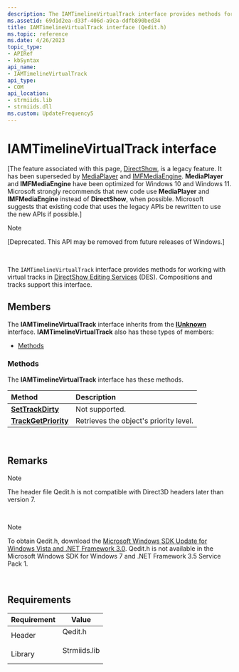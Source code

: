 ```yaml
---
description: The IAMTimelineVirtualTrack interface provides methods for working with virtual tracks in DirectShow Editing Services (DES). Compositions and tracks support this interface.
ms.assetid: 69d1d2ea-d33f-406d-a9ca-ddfb890bed34
title: IAMTimelineVirtualTrack interface (Qedit.h)
ms.topic: reference
ms.date: 4/26/2023
topic_type: 
- APIRef
- kbSyntax
api_name: 
- IAMTimelineVirtualTrack
api_type: 
- COM
api_location: 
- strmiids.lib
- strmiids.dll
ms.custom: UpdateFrequency5
---
```


# IAMTimelineVirtualTrack interface

\[The feature associated with this page, [DirectShow](/windows/win32/directshow/directshow), is a legacy feature. It has been superseded by [MediaPlayer](/uwp/api/Windows.Media.Playback.MediaPlayer) and [IMFMediaEngine](/windows/win32/api/mfmediaengine/nn-mfmediaengine-imfmediaengine). **MediaPlayer** and **IMFMediaEngine** have been optimized for Windows 10 and Windows 11. Microsoft strongly recommends that new code use **MediaPlayer** and **IMFMediaEngine** instead of **DirectShow**, when possible. Microsoft suggests that existing code that uses the legacy APIs be rewritten to use the new APIs if possible.\]

> [!Note]  
> \[Deprecated. This API may be removed from future releases of Windows.\]

 

The `IAMTimelineVirtualTrack` interface provides methods for working with virtual tracks in [DirectShow Editing Services](directshow-editing-services.md) (DES). Compositions and tracks support this interface.

## Members

The **IAMTimelineVirtualTrack** interface inherits from the [**IUnknown**](/windows/win32/api/unknwn/nn-unknwn-iunknown) interface. **IAMTimelineVirtualTrack** also has these types of members:

-   [Methods](#methods)

### Methods

The **IAMTimelineVirtualTrack** interface has these methods.



| Method                                                               | Description                                       |
|:---------------------------------------------------------------------|:--------------------------------------------------|
| [**SetTrackDirty**](iamtimelinevirtualtrack-settrackdirty.md)       | Not supported.<br/>                         |
| [**TrackGetPriority**](iamtimelinevirtualtrack-trackgetpriority.md) | Retrieves the object's priority level.<br/> |



 

## Remarks

> [!Note]  
> The header file Qedit.h is not compatible with Direct3D headers later than version 7.

 

> [!Note]  
> To obtain Qedit.h, download the [Microsoft Windows SDK Update for Windows Vista and .NET Framework 3.0](https://msdn.microsoft.com/windowsvista/bb980924.aspx). Qedit.h is not available in the Microsoft Windows SDK for Windows 7 and .NET Framework 3.5 Service Pack 1.

 

## Requirements



| Requirement | Value |
|--------------------|-----------------------------------------------------------------------------------------|
| Header<br/>  | <dl> <dt>Qedit.h</dt> </dl>      |
| Library<br/> | <dl> <dt>Strmiids.lib</dt> </dl> |



 

 
